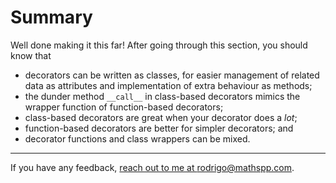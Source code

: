 # Summary

Well done making it this far!
After going through this section, you should know that

 - decorators can be written as classes, for easier management of related data as attributes and implementation of extra behaviour as methods;
 - the dunder method `__call__` in class-based decorators mimics the wrapper function of function-based decorators;
 - class-based decorators are great when your decorator does a _lot_;
 - function-based decorators are better for simpler decorators; and
 - decorator functions and class wrappers can be mixed.

---

If you have any feedback, [reach out to me at rodrigo@mathspp.com](mailto:rodrigo@mathspp.com).
